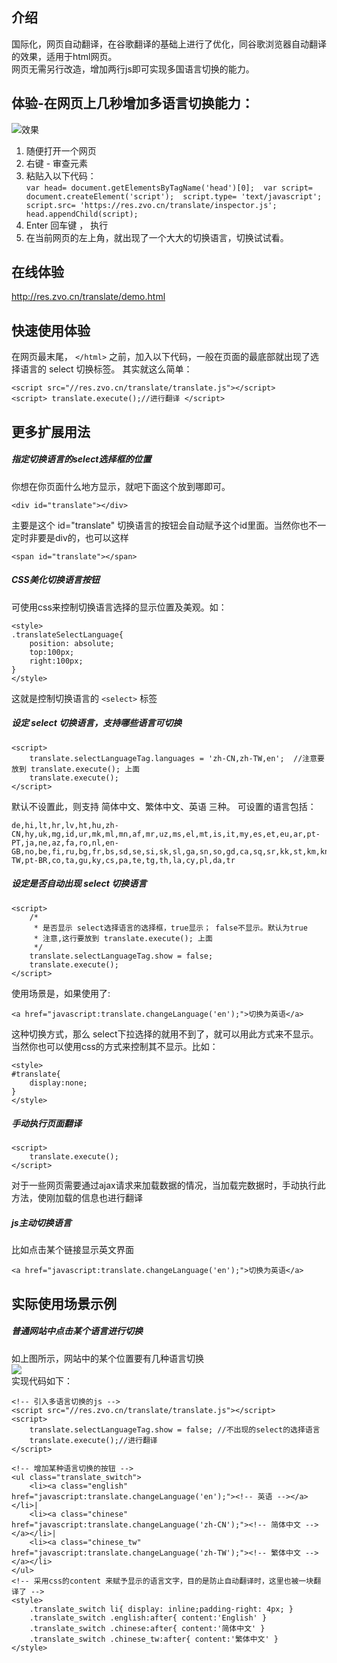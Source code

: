 
## 介绍
国际化，网页自动翻译，在谷歌翻译的基础上进行了优化，同谷歌浏览器自动翻译的效果，适用于html网页。  
网页无需另行改造，增加两行js即可实现多国语言切换的能力。  

## 体验-在网页上几秒增加多语言切换能力：
![效果](http://cdn.weiunity.com/site/341/news/9a7228aaae28475996da9026b93356c8.gif "")

1. 随便打开一个网页
2. 右键 - 审查元素
3. 粘贴入以下代码：	  
	```` var head= document.getElementsByTagName('head')[0];  var script= document.createElement('script');  script.type= 'text/javascript';  script.src= 'https://res.zvo.cn/translate/inspector.js';  head.appendChild(script);  ````
4. Enter 回车键 ， 执行
5. 在当前网页的左上角，就出现了一个大大的切换语言，切换试试看。

## 在线体验
http://res.zvo.cn/translate/demo.html

## 快速使用体验
在网页最末尾， ````</html>```` 之前，加入以下代码，一般在页面的最底部就出现了选择语言的 select 切换标签。 其实就这么简单：

````
<script src="//res.zvo.cn/translate/translate.js"></script>
<script> translate.execute();//进行翻译 </script>
````

## 更多扩展用法

##### 指定切换语言的select选择框的位置
你想在你页面什么地方显示，就吧下面这个放到哪即可。
````
<div id="translate"></div>
````

主要是这个 id="translate" 切换语言的按钮会自动赋予这个id里面。当然你也不一定时非要是div的，也可以这样

````
<span id="translate"></span>
````

##### CSS美化切换语言按钮
可使用css来控制切换语言选择的显示位置及美观。如：

````
<style>
.translateSelectLanguage{
	position: absolute;
	top:100px;
	right:100px;
}
</style>
````
这就是控制切换语言的 ``<select>`` 标签

##### 设定 select 切换语言，支持哪些语言可切换

````
<script>
	translate.selectLanguageTag.languages = 'zh-CN,zh-TW,en';  //注意要放到 translate.execute(); 上面
	translate.execute();
</script>
````


默认不设置此，则支持 简体中文、繁体中文、英语 三种。
可设置的语言包括：

````
de,hi,lt,hr,lv,ht,hu,zh-CN,hy,uk,mg,id,ur,mk,ml,mn,af,mr,uz,ms,el,mt,is,it,my,es,et,eu,ar,pt-PT,ja,ne,az,fa,ro,nl,en-GB,no,be,fi,ru,bg,fr,bs,sd,se,si,sk,sl,ga,sn,so,gd,ca,sq,sr,kk,st,km,kn,sv,ko,sw,gl,zh-TW,pt-BR,co,ta,gu,ky,cs,pa,te,tg,th,la,cy,pl,da,tr
````

##### 设定是否自动出现 select 切换语言

````
<script>
	/*
	 * 是否显示 select选择语言的选择框，true显示； false不显示。默认为true
	 * 注意,这行要放到 translate.execute(); 上面
	 */
	translate.selectLanguageTag.show = false;
	translate.execute();
</script>
````

使用场景是，如果使用了:  

````
<a href="javascript:translate.changeLanguage('en');">切换为英语</a>
````

这种切换方式，那么 select下拉选择的就用不到了，就可以用此方式来不显示。  
当然你也可以使用css的方式来控制其不显示。比如：   

````
<style>
#translate{
	display:none;
}
</style>
````


##### 手动执行页面翻译


````
<script>
	translate.execute();
</script>
````
对于一些网页需要通过ajax请求来加载数据的情况，当加载完数据时，手动执行此方法，使刚加载的信息也进行翻译

##### js主动切换语言
比如点击某个链接显示英文界面

````
<a href="javascript:translate.changeLanguage('en');">切换为英语</a>
````

## 实际使用场景示例
##### 普通网站中点击某个语言进行切换
如上图所示，网站中的某个位置要有几种语言切换  
![](http://cdn.weiunity.com/site/341/news/43b838ea6ad041898037eaaaf5802776.png)  
实现代码如下：  

````
<!-- 引入多语言切换的js -->
<script src="//res.zvo.cn/translate/translate.js"></script>
<script>
	translate.selectLanguageTag.show = false; //不出现的select的选择语言
	translate.execute();//进行翻译
</script>

<!-- 增加某种语言切换的按钮 -->
<ul class="translate_switch">
	<li><a class="english" href="javascript:translate.changeLanguage('en');"><!-- 英语 --></a></li>|
	<li><a class="chinese" href="javascript:translate.changeLanguage('zh-CN');"><!-- 简体中文 --></a></li>|
	<li><a class="chinese_tw" href="javascript:translate.changeLanguage('zh-TW');"><!-- 繁体中文 --></a></li>
</ul>
<!-- 采用css的content 来赋予显示的语言文字，目的是防止自动翻译时，这里也被一块翻译了 -->
<style>
	.translate_switch li{ display: inline;padding-right: 4px; }
	.translate_switch .english:after{ content:'English' }
	.translate_switch .chinese:after{ content:'简体中文' }
	.translate_switch .chinese_tw:after{ content:'繁体中文' }
</style>
````

